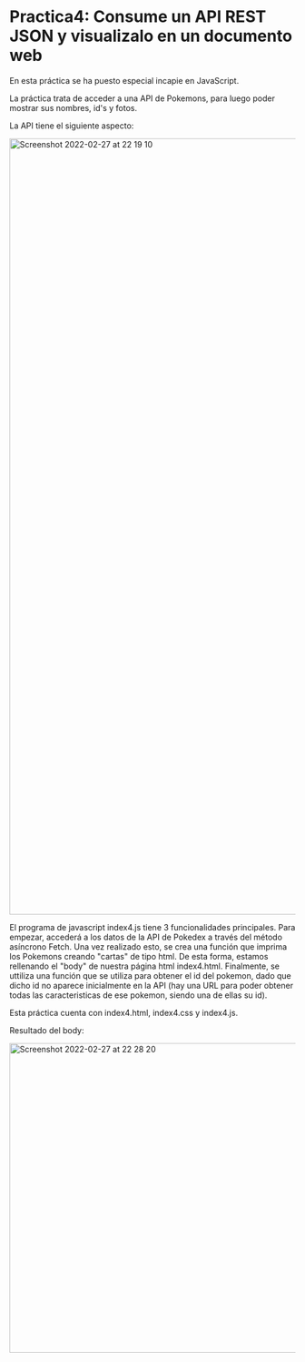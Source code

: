 # Practica4: Consume un API REST JSON y visualizalo en un documento web

En esta práctica se ha puesto especial incapie en JavaScript.

La práctica trata de acceder a una API de Pokemons, para luego poder mostrar sus nombres, id's y fotos. 

La API tiene el siguiente aspecto: 

<img width="1364" alt="Screenshot 2022-02-27 at 22 19 10" src="https://user-images.githubusercontent.com/97624738/155900305-03a9e0b9-1cda-4d6a-9732-820101e073c9.png">

El programa de javascript index4.js tiene 3 funcionalidades principales. Para empezar, accederá a los datos de la API de Pokedex a través del método asíncrono Fetch. Una vez realizado esto, se crea una función que imprima los Pokemons creando "cartas" de tipo html. De esta forma, estamos rellenando el "body" de nuestra página html index4.html. Finalmente, se uttiliza una función que se utiliza para obtener el id del pokemon, dado que dicho id no aparece inicialmente en la API (hay una URL para poder obtener todas las caracteristicas de ese pokemon, siendo una de ellas su id). 

Esta práctica cuenta con index4.html, index4.css y index4.js. 

Resultado del body:

<img width="544" alt="Screenshot 2022-02-27 at 22 28 20" src="https://user-images.githubusercontent.com/97624738/155900587-50fa2e0c-e42a-41bc-8249-1d4f0df53b34.png">

